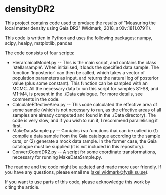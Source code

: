 # densityDR2

This project contains code used to produce the results of "Measuring the local matter density using Gaia DR2" (Widmark, 2018, arXiv:1811.07911).

This code is written in Python and uses the following packages:
numpy, scipy, healpy, matplotlib, pandas

The code consists of four scripts:

* HierarchicalModel.py -- This is the main script, and contains the class 'stellarsample'. When initialised, it loads the specified data sample. The function 'lnposterior' can then be called, which takes a vector of population parameters as input, and returns the natural log of posterior value (plus some constant). This function can be sampled with an MCMC. All the necessary data to run this script for samples S1-S8, and M1-M4, is present in the ./Data catalogue. For more details, see comments in the code.
* CalculateEffectiveArea.py -- This code calculated the effective area of some sample (which is not necessary to run, as the effective areas of all samples are already computed and found in the ./Data directory). The code is very slow, and if you wish to run it, I recommend parallelising it first.
* MakeDataSample.py -- Contains two functions that can be called to (1) compile a data sample from the Gaia catalogue according to the sample cuts, or (2) generate a mock data sample. In the former case, the Gaia catalogue must be supplied (it is not included in this repository).
* ConvertCoordDR2.py -- A script for some coordinate transformations, necessary for running MakeDataSample.py.

The readme and the code might be updated and made more user friendly. If you have any questions, please email me (axel.widmark@fysik.su.se).

If you want to use parts of this code, please acknowledge this work by citing the article.
